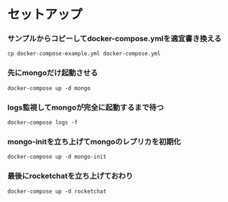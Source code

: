 # セットアップ

### サンプルからコピーしてdocker-compose.ymlを適宜書き換える

```
cp docker-compose-example.yml docker-compose.yml
```
### 先にmongoだけ起動させる

```
docker-compose up -d mongo
```
### logs監視してmongoが完全に起動するまで待つ

```
docker-compose logs -f
```

### mongo-initを立ち上げてmongoのレプリカを初期化

```
docker-compose up -d mongo-init
```

### 最後にrocketchatを立ち上げておわり

```
docker-compose up -d rocketchat
```
